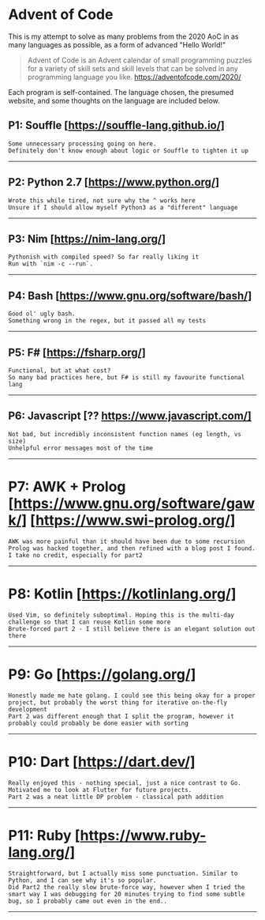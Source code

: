# Advent of Code
This is my attempt to solve as many problems from the 2020 AoC in as many languages as possible, as a form of advanced "Hello World!"

> Advent of Code is an Advent calendar of small programming puzzles for a variety of skill sets and skill levels that can be solved in any programming language you like.
https://adventofcode.com/2020/

Each program is self-contained. The language chosen, the presumed website, and some thoughts on the language are included below.

## P1: Souffle [https://souffle-lang.github.io/]
    Some unnecessary processing going on here.
    Definitely don't know enough about logic or Souffle to tighten it up
---

## P2: Python 2.7 [https://www.python.org/]
    Wrote this while tired, not sure why the ^ works here
    Unsure if I should allow myself Python3 as a "different" language
---

## P3: Nim [https://nim-lang.org/]
    Pythonish with compiled speed? So far really liking it
    Run with `nim -c --run`.
---

## P4: Bash [https://www.gnu.org/software/bash/]
    Good ol' ugly bash.
    Something wrong in the regex, but it passed all my tests
---

## P5: F# [https://fsharp.org/]
    Functional, but at what cost?
    So many bad practices here, but F# is still my favourite functional lang
---
 
## P6: Javascript [?? https://www.javascript.com/]
    Not bad, but incredibly inconsistent function names (eg length, vs size)
    Unhelpful error messages most of the time
---

# P7: AWK + Prolog [https://www.gnu.org/software/gawk/] [https://www.swi-prolog.org/]
    AWK was more painful than it should have been due to some recursion
    Prolog was hacked together, and then refined with a blog post I found. I take no credit, especially for part2
---

# P8: Kotlin [https://kotlinlang.org/]
    Used Vim, so definitely suboptimal. Hoping this is the multi-day challenge so that I can reuse Kotlin some more
    Brute-forced part 2 - I still believe there is an elegant solution out there
---

# P9: Go [https://golang.org/]
    Honestly made me hate golang. I could see this being okay for a proper project, but probably the worst thing for iterative on-the-fly development
    Part 2 was different enough that I split the program, however it probably could probably be done easier with sorting
---

# P10: Dart [https://dart.dev/]
    Really enjoyed this - nothing special, just a nice contrast to Go. Motivated me to look at Flutter for future projects.
    Part 2 was a neat little DP problem - classical path addition
---

# P11: Ruby [https://www.ruby-lang.org/]
    Straightforward, but I actually miss some punctuation. Similar to Python, and I can see why it's so popular.
    Did Part2 the really slow brute-force way, however when I tried the smart way I was debugging for 20 minutes trying to find some subtle bug, so I probably came out even in the end..
---    
